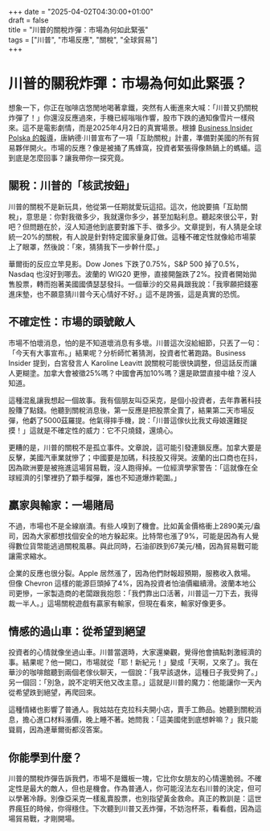 +++
date = "2025-04-02T04:30:00+01:00"  
draft = false  
title = "川普的關稅炸彈：市場為何如此緊張"  
tags = ["川普", "市場反應", "關稅", "全球貿易"]  
+++

# 川普的關稅炸彈：市場為何如此緊張？

想象一下，你正在咖啡店悠閒地喝著拿鐵，突然有人衝進來大喊：「川普又扔關稅炸彈了！」你還沒反應過來，手機已經嗡嗡作響，股市下跌的通知像雪片一樣飛來。這不是電影劇情，而是2025年4月2日的真實場景。根據 [Business Insider Polska 的報導](https://businessinsider.com.pl/gielda/donald-trump-oglasza-cla-wzajemne-reakcja-rynkow-coraz-bardziej-nerwowa/3fs20f0)，唐納德·川普宣布了一項「互助關稅」計畫，準備對美國的所有貿易夥伴開火。市場的反應？像是被捅了馬蜂窩，投資者緊張得像熱鍋上的螞蟻。這到底是怎麼回事？讓我帶你一探究竟。

## 關稅：川普的「核武按鈕」

川普的關稅不是新玩具，他從第一任期就愛玩這招。這次，他說要搞「互助關稅」，意思是：你對我徵多少，我就還你多少，甚至加點利息。聽起來很公平，對吧？但問題在於，沒人知道他到底要對誰下手、徵多少。文章提到，有人猜是全球統一20%的關稅，有人說是針對特定國家量身訂做。這種不確定性就像給市場蒙上了眼罩，然後說：「來，猜猜我下一步幹什麼。」

華爾街的反应立竿見影。Dow Jones 下跌了0.75%，S&P 500 掉了0.5%，Nasdaq 也沒好到哪去。波蘭的 WIG20 更慘，直接開盤跌了2%。投資者開始拋售股票，轉而抱著美國國債瑟瑟發抖。一個華沙的交易員跟我說：「我寧願把錢塞進床墊，也不願意猜川普今天心情好不好。」這不是誇張，這是真實的恐慌。

## 不確定性：市場的頭號敵人

市場不怕壞消息，怕的是不知道壞消息有多壞。川普這次沒給細節，只丟了一句：「今天有大事宣布。」結果呢？分析師忙著猜測，投資者忙著跑路。Business Insider 提到，白宮發言人 Karoline Leavitt 說關稅可能很快調整，但這話反而讓人更糊塗。加拿大會被徵25%嗎？中國會再加10%嗎？還是歐盟直接中槍？沒人知道。

這種混亂讓我想起一個故事。我有個朋友叫亞采克，是個小投資者，去年靠著科技股賺了點錢。他聽到關稅消息後，第一反應是把股票全賣了，結果第二天市場反彈，他虧了5000茲羅提。他氣得摔手機，說：「川普這傢伙比我丈母娘還難捉摸！」這就是不確定性的威力：它不只燒錢，還燒心。

更糟的是，川普的關稅不是孤立事件。文章說，這可能引發連鎖反應。加拿大要是反擊，美國汽車業就慘了；中國要是加碼，科技股又得哭。波蘭的出口商也在抖，因為歐洲要是被拖進這場貿易戰，沒人跑得掉。一位經濟學家警告：「這就像在全球經濟的引擎裡扔了顆手榴彈，誰也不知道爆炸範圍。」

## 贏家與輸家：一場賭局

不過，市場也不是全線崩潰。有些人嗅到了機會。比如黃金價格衝上2890美元/盎司，因為大家都想找個安全的地方躲起來。比特幣也漲了9%，可能是因為有人覺得數位貨幣能逃過關稅風暴。與此同時，石油卻跌到67美元/桶，因為貿易戰可能讓需求縮水。

企業的反應也很分裂。Apple 居然漲了，因為他們財報超預期，服務收入救場。但像 Chevron 這樣的能源巨頭掉了4%，因為投資者怕油價繼續滑。波蘭本地公司更慘，一家製造商的老闆跟我抱怨：「我們靠出口活著，川普這一刀下去，我得裁一半人。」這場關稅遊戲有贏家有輸家，但現在看來，輸家好像更多。

## 情感的過山車：從希望到絕望

投資者的心情就像坐過山車。川普當選時，大家還樂觀，覺得他會搞點刺激經濟的事。結果呢？他一開口，市場就從「耶！新紀元！」變成「天啊，又來了」。我在華沙的咖啡館聽到兩個老傢伙聊天，一個說：「我早該退休，這種日子我受夠了。」另一個回：「別急，說不定明天他又改主意。」這就是川普的魔力：他能讓你一天內從希望跌到絕望，再爬回來。

這種情緒也影響了普通人。我姑姑在克拉科夫開小店，賣手工飾品。她聽到關稅消息，擔心進口材料漲價，晚上睡不著。她問我：「這美國佬到底想幹嘛？」我只能聳肩，因為連華爾街都沒答案。

## 你能學到什麼？

川普的關稅炸彈告訴我們，市場不是鐵板一塊，它比你女朋友的心情還脆弱。不確定性是最大的敵人，但也是機會。作為普通人，你可能沒法左右川普的決定，但可以學著冷靜。別像亞采克一樣亂賣股票，也別指望黃金救命。真正的教訓是：這世界瘋狂的時候，你得穩住。下次聽到川普又丟炸彈，不妨泡杯茶，看看戲，因為這場貿易戰，才剛開場。
